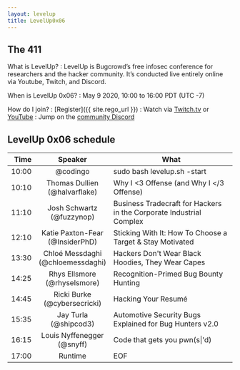 ```yaml
---
layout: levelup
title: LevelUp0x06
---
```


## The 411

What is LevelUp?
: LevelUp is Bugcrowd’s free infosec conference for researchers and the hacker community. It’s conducted live entirely online via Youtube, Twitch, and Discord.

When is LevelUp 0x06?
: May 9 2020, 10:00 to 16:00 PDT (UTC -7)

How do I join?
: [Register]({{ site.rego_url }})
: Watch via [Twitch.tv](https://twitch.tv/BugcrowdOfficial) or [YouTube](https://youtube.com/bugcrowd)
: Jump on the [community Discord](https://discordapp.com/invite/KCsBBmG)


## LevelUp 0x06 schedule

| Time  |      Speaker                           | What                                     |
|------:|:--------------------------------------:|------------------------------------------|
| 10:00 | @codingo                               | sudo bash levelup.sh -start                     |
| 10:10 | Thomas Dullien<br/> (@halvarflake)     | Why I <3 Offense (and Why I </3 Offense) |
| 11:10 | Josh Schwartz<br/> (@fuzzynop)         | Business Tradecraft for Hackers in the Corporate Industrial Complex |
| 12:10 | Katie Paxton-Fear<br/> (@InsiderPhD)   | Sticking With It: How To Choose a Target & Stay Motivated |
| 13:30 | Chloé Messdaghi<br/> (@chloemessdaghi)      | Hackers Don't Wear Black Hoodies, They Wear Capes    |
| 14:25 | Rhys Ellsmore<br/> (@rhyselsmore)      | Recognition-Primed Bug Bounty Hunting    |
| 14:45 | Ricki Burke<br/> (@cybersecricki)      | Hacking Your Resumé    |
| 15:35 | Jay Turla<br/> (@shipcod3)      | Automotive Security Bugs Explained for Bug Hunters v2.0    |
| 16:15 | Louis Nyffenegger<br/> (@snyff)      | Code that gets you pwn(s\|'d)    |
| 17:00 | Runtime      | EOF    |